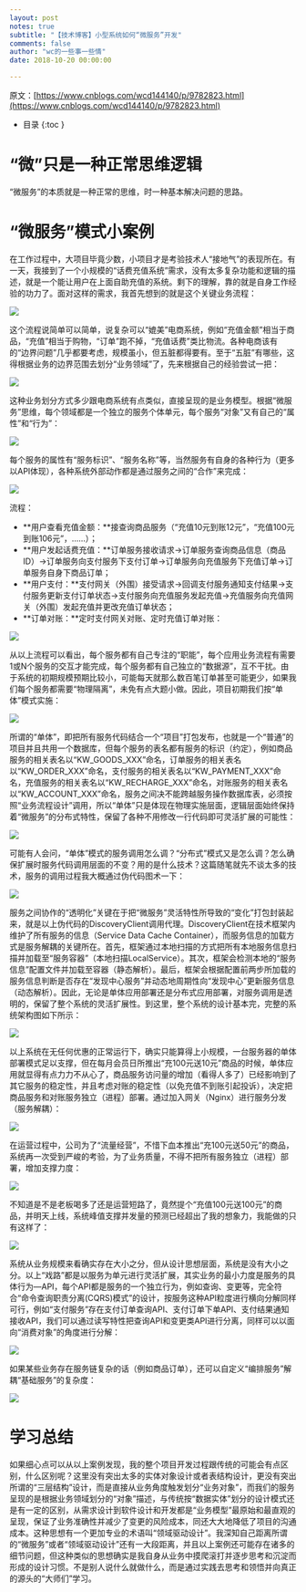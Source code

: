 ```yaml
---
layout: post
notes: true
subtitle: "【技术博客】小型系统如何“微服务”开发"
comments: false
author: "wc的一些事一些情"
date: 2018-10-20 00:00:00

---
```



原文：[https://www.cnblogs.com/wcd144140/p/9782823.html](https://www.cnblogs.com/wcd144140/p/9782823.html)

*   目录
{:toc }

# “微”只是一种正常思维逻辑

“微服务”的本质就是一种正常的思维，时一种基本解决问题的思路。

# “微服务”模式小案例

 在工作过程中，大项目毕竟少数，小项目才是考验技术人“接地气”的表现所在。有一天，我接到了一个小规模的“话费充值系统”需求，没有太多复杂功能和逻辑的描述，就是一个能让用户在上面自助充值的系统。剩下的理解，靠的就是自身工作经验的功力了。面对这样的需求，我首先想到的就是这个关键业务流程：

![](/img/notes/microservice/smallSystemMicroService/charge_flow.png)

这个流程说简单可以简单，说复杂可以“媲美”电商系统，例如“充值金额”相当于商品，“充值”相当于购物，“订单”跑不掉，“充值话费”类比物流。各种电商该有的“边界问题”几乎都要考虑，规模虽小，但五脏都得要有。至于“五脏”有哪些，这得根据业务的边界范围去划分“业务领域”了，先来根据自己的经验尝试一把：

![](/img/notes/microservice/smallSystemMicroService/charge_domain.png)

这种业务划分方式多少跟电商系统有点类似，直接呈现的是业务模型。根据“微服务”思维，每个领域都是一个独立的服务个体单元，每个服务“对象”又有自己的“属性”和“行为”：

![](/img/notes/microservice/smallSystemMicroService/charge_service.png)

每个服务的属性有“服务标识”、“服务名称”等，当然服务有自身的各种行为（更多以API体现），各种系统外部动作都是通过服务之间的“合作”来完成：

![](/img/notes/microservice/smallSystemMicroService/business_flow.png)

流程：

*	**用户查看充值金额：**接查询商品服务（“充值10元到账12元”，“充值100元到账106元”，......）；
*	**用户发起话费充值：**订单服务接收请求→订单服务查询商品信息（商品ID）→订单服务向支付服务下支付订单→订单服务向充值服务下充值订单→订单服务自身下商品订单；
*	**用户支付：**支付网关（外围）接受请求→回调支付服务通知支付结果→支付服务更新支付订单状态→支付服务向充值服务发起充值→充值服务向充值网关（外围）发起充值并更改充值订单状态；
*	**订单对账：**定时支付网关对账、定时充值订单对账：

![](/img/notes/microservice/smallSystemMicroService/account_check.png)

从以上流程可以看出，每个服务都有自己专注的“职能”，每个应用业务流程有需要1或N个服务的交互才能完成，每个服务都有自己独立的“数据源”，互不干扰。由于系统的初期规模预期比较小，可能每天就那么数百笔订单甚至可能更少，如果我们每个服务都需要“物理隔离”，未免有点大题小做。因此，项目初期我们按“单体”模式实施：

![](/img/notes/microservice/smallSystemMicroService/all_in_one.png)

所谓的“单体”，即把所有服务代码结合一个“项目”打包发布，也就是一个“普通”的项目并且共用一个数据库，但每个服务的表名都有服务的标识（约定），例如商品服务的相关表名以“KW_GOODS_XXX”命名，订单服务的相关表名以“KW_ORDER_XXX”命名，支付服务的相关表名以“KW_PAYMENT_XXX”命名，充值服务的相关表名以“KW_RECHARGE_XXX”命名，对账服务的相关表名以“KW_ACCOUNT_XXX”命名，服务之间决不能跨越服务操作数据库表，必须按照“业务流程设计”调用，所以“单体”只是体现在物理实施层面，逻辑层面始终保持着“微服务”的分布式特性，保留了各种不用修改一行代码即可灵活扩展的可能性：

![](/img/notes/microservice/smallSystemMicroService/service_collabation.png)

可能有人会问，“单体”模式的服务调用怎么调？“分布式”模式又是怎么调？怎么确保扩展时服务代码调用层面的不变？用的是什么技术？这篇随笔就先不谈太多的技术，服务的调用过程我大概通过伪代码图术一下：

![](/img/notes/microservice/smallSystemMicroService/service_proxy.png)

服务之间协作的“透明化”关键在于把“微服务”灵活特性所导致的“变化”打包封装起来，就是以上伪代码的DiscoveryClient调用代理。DiscoveryClient在技术框架内维护了所有服务的信息（Service Data Cache Container），而服务信息的加载方式是服务解耦的关键所在。首先，框架通过本地扫描的方式把所有本地服务信息扫描并加载至“服务容器”（本地扫描LocalService）。其次，框架会检测本地的“服务信息”配置文件并加载至容器（静态解析）。最后，框架会根据配置前两步所加载的服务信息判断是否存在“发现中心服务”并动态地周期性向“发现中心”更新服务信息（动态解析）。因此，无论是单体应用部署还是分布式应用部署，对服务调用是透明的，保留了整个系统的灵活扩展性。到这里，整个系统的设计基本完，完整的系统架构图如下所示：

![](/img/notes/microservice/smallSystemMicroService/single.png)

以上系统在无任何优惠的正常运行下，确实只能算得上小规模，一台服务器的单体部署模式足以支撑，但在每月会员日所推出“充100元送10元”商品的时候，单体应用就显得有点力力不从心了，商品服务访问量的增加（看得人多了）已经影响到了其它服务的稳定性，并且考虑对账的稳定性（以免充值不到账引起投诉），决定把商品服务和对账服务独立（进程）部署。通过加入网关（Nginx）进行服务分发（服务解耦）：

![](/img/notes/microservice/smallSystemMicroService/distribute_1.png)

在运营过程中，公司为了“流量经营”，不惜下血本推出“充100元送50元”的商品，系统再一次受到严峻的考验，为了业务质量，不得不把所有服务独立（进程）部署，增加支撑力度：

![](/img/notes/microservice/smallSystemMicroService/distribute_2.png)

不知道是不是老板喝多了还是运营短路了，竟然提个“充值100元送100元”的商品，并明天上线，系统峰值支撑并发量的预测已经超出了我的想象力，我能做的只有这样了：

![](/img/notes/microservice/smallSystemMicroService/distribute_3.png)

系统从业务规模来看确实存在大小之分，但从设计思想层面，系统是没有大小之分。以上“戏路”都是以服务为单元进行灵活扩展，其实业务的最小力度是服务的具体行为—API，每个API都是服务的一个独立行为，例如查询、变更等，完全符合“命令查询职责分离(CQRS)模式”的设计，按服务这种API粒度进行横向分解同样可行，例如“支付服务”存在支付订单查询API、支付订单下单API、支付结果通知接收API，我们可以通过读写特性把查询API和变更类API进行分离，同样可以以面向“消费对象”的角度进行分解：

![](/img/notes/microservice/smallSystemMicroService/service_extend.png)

如果某些业务存在服务链复杂的话（例如商品订单），还可以自定义“编排服务”解耦“基础服务”的复杂度：

![](/img/notes/microservice/smallSystemMicroService/service_arrangement.png)

# 学习总结

如果细心点可以从以上案例发现，我的整个项目开发过程跟传统的可能会有点区别，什么区别呢？这里没有突出太多的实体对象设计或者表结构设计，更没有突出所谓的“三层结构”设计，而是直接从业务角度触发划分“业务对象”，而我们的服务呈现的是根据业务领域划分的“对象”描述，与传统按“数据实体”划分的设计模式还是有一定的区别，从需求设计到软件设计和开发都是“业务模型”最原始和最直观的呈现，保证了业务准确性并减少了变更的风险成本，同还大大地降低了项目的沟通成本。这种思想有一个更加专业的术语叫“领域驱动设计”。我深知自己距离所谓的“微服务”或者“领域驱动设计”还有一大段距离，并且以上案例还可能存在诸多的细节问题，但这种类似的思想确实是我自身从业务中摸爬滚打并逐步思考和沉淀而形成的设计习惯。不是别人说什么就做什么，而是通过实践去思考和领悟并向真正的源头的“大师们”学习。
